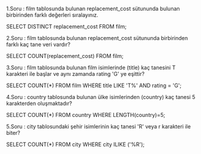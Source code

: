 1.Soru : film tablosunda bulunan replacement_cost sütununda bulunan birbirinden farklı değerleri sıralayınız.

SELECT DISTINCT replacement_cost FROM film;

2.Soru : film tablosunda bulunan replacement_cost sütununda birbirinden farklı kaç tane veri vardır?

SELECT COUNT(replacement_cost) FROM film;

3.Soru : film tablosunda bulunan film isimlerinde (title) kaç tanesini T karakteri ile başlar ve aynı zamanda rating 'G' ye eşittir? 

SELECT COUNT(*) FROM film WHERE  title LIKE 'T%' AND rating = 'G';

4.Soru : country tablosunda bulunan ülke isimlerinden (country) kaç tanesi 5 karakterden oluşmaktadır?

SELECT COUNT(*) FROM country WHERE LENGTH(country)=5;

5.Soru : city tablosundaki şehir isimlerinin kaç tanesi 'R' veya r karakteri ile biter?

SELECT COUNT(*) FROM city WHERE city ILIKE ('%R');
